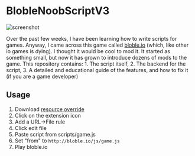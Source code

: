 # BlobleNoobScriptV3

![screenshot](https://user-images.githubusercontent.com/13282284/37560368-ea37e974-2a0c-11e8-9f1a-5fade4da33ad.png)

Over the past few weeks, I have been learning how to write scripts for games. Anyway, I came across this game called [bloble.io](http://bloble.io) (which, like other io games is dying). I thought it would be cool to mod it. It started as something small, but now it has grown to introduce dozens of mods to the game. This repository contains: 1. The script itself, 2. The backend for the script, 3. A detailed and educational guide of the features, and how to fix it (if you are a game developer)


## Usage

1. Download [resource override](https://chrome.google.com/webstore/detail/resource-override/pkoacgokdfckfpndoffpifphamojphii)
2. Click on the extension icon
3. Add a URL->File rule
4. Click edit file
5. Paste script from scripts/game.js
6. Set "from" to `http://bloble.io/js/game.js`
7. Play bloble.io
